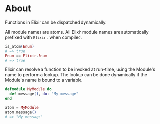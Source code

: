 # About

Functions in Elixir can be dispatched dynamically.

All module names are atoms. All Elixir module names are automatically prefixed with `Elixir.` when compiled.

```elixir
is_atom(Enum)
# => true
Enum == Elixir.Enum
# => true
```

Elixir can resolve a function to be invoked at run-time, using the Module's name to perform a lookup. The lookup can be done dynamically if the Module's name is bound to a variable.

```elixir
defmodule MyModule do
  def message(), do: "My message"
end

atom = MyModule
atom.message()
# => "My message"
```
